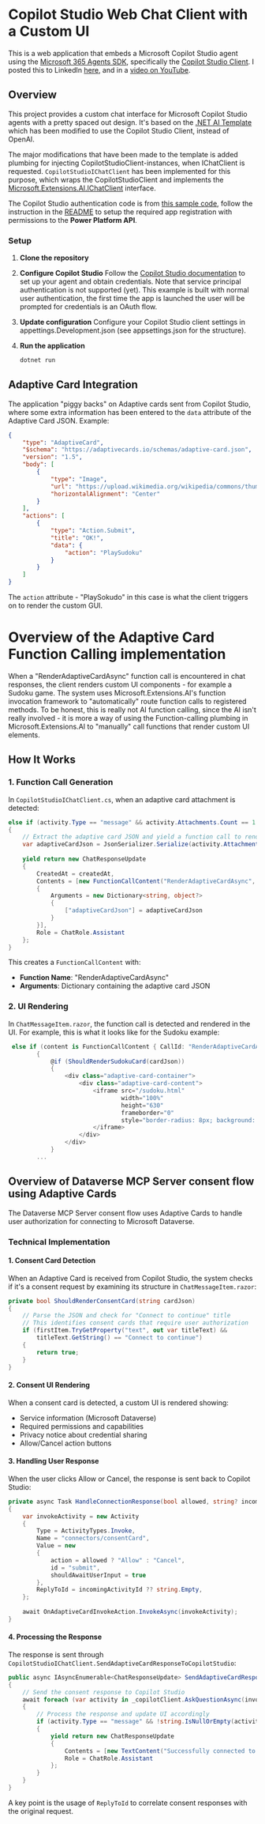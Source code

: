 # Copilot Studio Web Chat Client with a Custom UI

This is a web application that embeds a Microsoft Copilot Studio agent using the [Microsoft 365 Agents SDK](https://learn.microsoft.com/en-us/microsoft-365/agents-sdk/), specifically the [Copilot Studio Client](https://github.com/microsoft/Agents-for-net/tree/main/src/libraries/Client/Microsoft.Agents.CopilotStudio.Client). I posted this to LinkedIn [here](https://www.linkedin.com/posts/andreas-adner-70b1153_copilot-studio-agent-with-a-custom-ui-activity-7369826563938398208-XXS7?utm_source=share&utm_medium=member_desktop&rcm=ACoAAACM8rsBEgQIrYgb4NZAbnxwfDRk_Tu5e3w), and in a [video on YouTube](https://youtu.be/6B60HVbnHmw).

## Overview

This project provides a custom chat interface for Microsoft Copilot Studio agents with a pretty spaced out design. It's based on the [.NET AI Template](https://devblogs.microsoft.com/dotnet/announcing-dotnet-ai-template-preview2/) which has been modified to use the Copilot Studio Client, instead of OpenAI.

The major modifications that have been made to the template is added plumbing for injecting CopilotStudioClient-instances, when IChatClient is requested. `CopilotStudioIChatClient` has been implemented for this purpose, which wraps the CopilotStudioClient and implements the [Microsoft.Extensions.AI.IChatClient](https://learn.microsoft.com/en-us/dotnet/api/microsoft.extensions.ai.ichatclient?view=net-9.0-pp) interface.

The Copilot Studio authentication code is from [this sample code](https://github.com/microsoft/Agents-for-net/tree/main/src/samples/CopilotStudioClient/CopilotStudioClient), follow the instruction in the [README](https://github.com/microsoft/Agents-for-net/tree/main/src/samples/CopilotStudioClient/CopilotStudioClient#readme) to setup the required app registration with permissions to the **Power Platform API**.

### Setup

1. **Clone the repository**

2. **Configure Copilot Studio**
   Follow the [Copilot Studio documentation](https://learn.microsoft.com/en-us/microsoft-copilot-studio/publication-integrate-web-or-native-app-m365-agents-sdk?tabs=dotnet) to set up your agent and obtain credentials. Note that service principal authentication is not supported (yet). This example is built with normal user authentication, the first time the app is launched the user will be prompted for credentials is an OAuth flow.

3. **Update configuration**
   Configure your Copilot Studio client settings in appettings.Development.json (see appsettings.json for the structure).

4. **Run the application**
   ```bash
   dotnet run
   ```

## Adaptive Card Integration

The application "piggy backs" on Adaptive cards sent from Copilot Studio, where some extra information has been entered to the `data` attribute of the Adaptive Card JSON. Example:

```json
{
    "type": "AdaptiveCard",
    "$schema": "https://adaptivecards.io/schemas/adaptive-card.json",
    "version": "1.5",
    "body": [
        {
            "type": "Image",
            "url": "https://upload.wikimedia.org/wikipedia/commons/thumb/e/e0/Sudoku_Puzzle_by_L2G-20050714_standardized_layout.svg/375px-Sudoku_Puzzle_by_L2G-20050714_standardized_layout.svg.png",
            "horizontalAlignment": "Center"
        }
    ],
    "actions": [
        {
            "type": "Action.Submit",
            "title": "OK!",
            "data": {
                "action": "PlaySudoku"
            }
        }
    ]
}
```

The `action` attribute - "PlaySokudo" in this case is what the client triggers on to render the custom GUI.

# Overview of the Adaptive Card Function Calling implementation

When a "RenderAdaptiveCardAsync" function call is encountered in chat responses, the client renders custom UI components - for example a Sudoku game. The system uses Microsoft.Extensions.AI's function invocation framework to "automatically" route function calls to registered methods. To be honest, this is really not AI function calling, since the AI isn't really involved - it is more a way of using the Function-calling plumbing in Microsoft.Extensions.AI to "manually" call functions that render custom UI elements.

## How It Works

### 1. Function Call Generation

In `CopilotStudioIChatClient.cs`, when an adaptive card attachment is detected:

```csharp
else if (activity.Type == "message" && activity.Attachments.Count == 1 && activity.Attachments[0].ContentType == "application/vnd.microsoft.card.adaptive")
{ 
    // Extract the adaptive card JSON and yield a function call to render it
    var adaptiveCardJson = JsonSerializer.Serialize(activity.Attachments[0].Content);
    
    yield return new ChatResponseUpdate
    {
        CreatedAt = createdAt,
        Contents = [new FunctionCallContent("RenderAdaptiveCardAsync", adaptiveCardJson) 
        { 
            Arguments = new Dictionary<string, object?> 
            { 
                ["adaptiveCardJson"] = adaptiveCardJson 
            }
        }],
        Role = ChatRole.Assistant
    };
}
```

This creates a `FunctionCallContent` with:
- **Function Name**: "RenderAdaptiveCardAsync"
- **Arguments**: Dictionary containing the adaptive card JSON

### 2. UI Rendering

In `ChatMessageItem.razor`, the function call is detected and rendered in the UI. For example, this is what it looks like for the Sudoku example:

```csharp
 else if (content is FunctionCallContent { CallId: "RenderAdaptiveCardAsync" } acc && acc.Arguments?.TryGetValue("adaptiveCardJson", out var cardJsonObj) is true && cardJsonObj is string cardJson)
        {
            @if (ShouldRenderSudokuCard(cardJson))
            {
                <div class="adaptive-card-container">
                    <div class="adaptive-card-content">
                        <iframe src="/sudoku.html" 
                                width="100%" 
                                height="630" 
                                frameborder="0" 
                                style="border-radius: 8px; background: #0f0f23;">
                        </iframe>
                    </div>
                </div>
            }
        ...
```
## Overview of Dataverse MCP Server consent flow using Adaptive Cards

The Dataverse MCP Server consent flow uses Adaptive Cards to handle user authorization for connecting to Microsoft Dataverse. 

### Technical Implementation

#### 1. Consent Card Detection

When an Adaptive Card is received from Copilot Studio, the system checks if it's a consent request by examining its structure in `ChatMessageItem.razor`:

```csharp
private bool ShouldRenderConsentCard(string cardJson)
{
    // Parse the JSON and check for "Connect to continue" title
    // This identifies consent cards that require user authorization
    if (firstItem.TryGetProperty("text", out var titleText) && 
        titleText.GetString() == "Connect to continue")
    {
        return true;
    }
}
```

#### 2. Consent UI Rendering

When a consent card is detected, a custom UI is rendered showing:
- Service information (Microsoft Dataverse)
- Required permissions and capabilities
- Privacy notice about credential sharing
- Allow/Cancel action buttons

#### 3. Handling User Response

When the user clicks Allow or Cancel, the response is sent back to Copilot Studio:

```csharp
private async Task HandleConnectionResponse(bool allowed, string? incomingActivityId)
{
    var invokeActivity = new Activity
    {
        Type = ActivityTypes.Invoke,
        Name = "connectors/consentCard",
        Value = new
        {
            action = allowed ? "Allow" : "Cancel",
            id = "submit",
            shouldAwaitUserInput = true
        },
        ReplyToId = incomingActivityId ?? string.Empty,
    };
    
    await OnAdaptiveCardInvokeAction.InvokeAsync(invokeActivity);
}
```

#### 4. Processing the Response

The response is sent through `CopilotStudioIChatClient.SendAdaptiveCardResponseToCopilotStudio`:

```csharp
public async IAsyncEnumerable<ChatResponseUpdate> SendAdaptiveCardResponseToCopilotStudio(Activity invokeActivity)
{
    // Send the consent response to Copilot Studio
    await foreach (var activity in _copilotClient.AskQuestionAsync(invokeActivity))
    {
        // Process the response and update UI accordingly
        if (activity.Type == "message" && !string.IsNullOrEmpty(activity.Text))
        {
            yield return new ChatResponseUpdate
            {
                Contents = [new TextContent("Successfully connected to Dataverse MCP Server.")],
                Role = ChatRole.Assistant
            };
        }
    }
}
```
A key point is the usage of `ReplyToId` to correlate consent responses with the original request.



